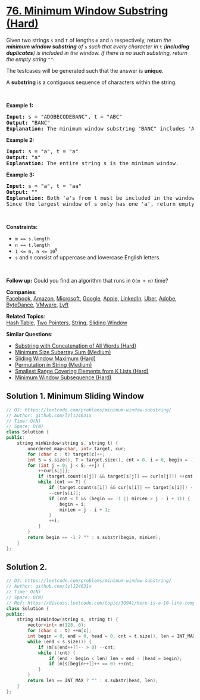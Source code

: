 # [76. Minimum Window Substring (Hard)](https://leetcode.com/problems/minimum-window-substring/)

<p>Given two strings <code>s</code> and <code>t</code> of lengths <code>m</code> and <code>n</code> respectively, return <em>the <strong>minimum window substring</strong> of </em><code>s</code><em> such that every character in </em><code>t</code><em> (<strong>including duplicates</strong>) is included in the window. If there is no such substring</em><em>, return the empty string </em><code>""</code><em>.</em></p>

<p>The testcases will be generated such that the answer is <strong>unique</strong>.</p>

<p>A <strong>substring</strong> is a contiguous sequence of characters within the string.</p>

<p>&nbsp;</p>
<p><strong>Example 1:</strong></p>

<pre><strong>Input:</strong> s = "ADOBECODEBANC", t = "ABC"
<strong>Output:</strong> "BANC"
<strong>Explanation:</strong> The minimum window substring "BANC" includes 'A', 'B', and 'C' from string t.
</pre>

<p><strong>Example 2:</strong></p>

<pre><strong>Input:</strong> s = "a", t = "a"
<strong>Output:</strong> "a"
<strong>Explanation:</strong> The entire string s is the minimum window.
</pre>

<p><strong>Example 3:</strong></p>

<pre><strong>Input:</strong> s = "a", t = "aa"
<strong>Output:</strong> ""
<strong>Explanation:</strong> Both 'a's from t must be included in the window.
Since the largest window of s only has one 'a', return empty string.
</pre>

<p>&nbsp;</p>
<p><strong>Constraints:</strong></p>

<ul>
	<li><code>m == s.length</code></li>
	<li><code>n == t.length</code></li>
	<li><code>1 &lt;= m, n&nbsp;&lt;= 10<sup>5</sup></code></li>
	<li><code>s</code> and <code>t</code> consist of uppercase and lowercase English letters.</li>
</ul>

<p>&nbsp;</p>
<strong>Follow up:</strong> Could you find an algorithm that runs in <code>O(m + n)</code> time?

**Companies**:  
[Facebook](https://leetcode.com/company/facebook), [Amazon](https://leetcode.com/company/amazon), [Microsoft](https://leetcode.com/company/microsoft), [Google](https://leetcode.com/company/google), [Apple](https://leetcode.com/company/apple), [LinkedIn](https://leetcode.com/company/linkedin), [Uber](https://leetcode.com/company/uber), [Adobe](https://leetcode.com/company/adobe), [ByteDance](https://leetcode.com/company/bytedance), [VMware](https://leetcode.com/company/vmware), [Lyft](https://leetcode.com/company/lyft)

**Related Topics**:  
[Hash Table](https://leetcode.com/tag/hash-table/), [Two Pointers](https://leetcode.com/tag/two-pointers/), [String](https://leetcode.com/tag/string/), [Sliding Window](https://leetcode.com/tag/sliding-window/)

**Similar Questions**:
* [Substring with Concatenation of All Words (Hard)](https://leetcode.com/problems/substring-with-concatenation-of-all-words/)
* [Minimum Size Subarray Sum (Medium)](https://leetcode.com/problems/minimum-size-subarray-sum/)
* [Sliding Window Maximum (Hard)](https://leetcode.com/problems/sliding-window-maximum/)
* [Permutation in String (Medium)](https://leetcode.com/problems/permutation-in-string/)
* [Smallest Range Covering Elements from K Lists (Hard)](https://leetcode.com/problems/smallest-range-covering-elements-from-k-lists/)
* [Minimum Window Subsequence (Hard)](https://leetcode.com/problems/minimum-window-subsequence/)

## Solution 1. Minimum Sliding Window

```cpp
// OJ: https://leetcode.com/problems/minimum-window-substring/
// Author: github.com/lzl124631x
// Time: O(N)
// Space: O(N)
class Solution {
public:
    string minWindow(string s, string t) {
        unordered_map<char, int> target, cur;
        for (char c : t) target[c]++;
        int S = s.size(), T = target.size(), cnt = 0, i = 0, begin = -1, minLen = INT_MAX;
        for (int j = 0; j < S; ++j) {
            ++cur[s[j]];
            if (target.count(s[j]) && target[s[j]] == cur[s[j]]) ++cnt;
            while (cnt == T) {
                if (target.count(s[i]) && cur[s[i]] == target[s[i]]) --cnt;
                --cur[s[i]];
                if (cnt < T && (begin == -1 || minLen > j - i + 1)) {
                    begin = i;
                    minLen = j - i + 1;
                } 
                ++i;
            }
        }
        return begin == -1 ? "" : s.substr(begin, minLen);
    }
};
```

## Solution 2.

```cpp
// OJ: https://leetcode.com/problems/minimum-window-substring/
// Author: github.com/lzl124631x
// Time: O(N)
// Space: O(N)
// Ref: https://discuss.leetcode.com/topic/30941/here-is-a-10-line-template-that-can-solve-most-substring-problems
class Solution {
public:
    string minWindow(string s, string t) {
        vector<int> m(128, 0);
        for (char c : t) ++m[c];
        int begin = 0, end = 0, head = 0, cnt = t.size(), len = INT_MAX;
        while (end < s.size()) {
            if (m[s[end++]]-- > 0) --cnt;
            while (!cnt) {
                if (end - begin < len) len = end - (head = begin);
                if (m[s[begin++]]++ == 0) ++cnt;
            }
        }
        return len == INT_MAX ? "" : s.substr(head, len);
    }
};
```